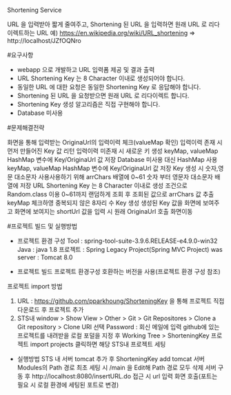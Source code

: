 Shortening Service

URL 을 입력받아 짧게 줄여주고, Shortening 된 URL 을 입력하면 원래 URL 로 리다이렉트하는 URL
예) https://en.wikipedia.org/wiki/URL_shortening => http://localhost/JZfOQNro

#요구사항

* webapp 으로 개발하고 URL 입력폼 제공 및 결과 출력
* URL Shortening Key 는 8 Character 이내로 생성되어야 합니다.
* 동일한 URL 에 대한 요청은 동일한 Shortening Key 로 응답해야 합니다.
* Shortening 된 URL 을 요청받으면 원래 URL 로 리다이렉트 합니다.
* Shortening Key 생성 알고리즘은 직접 구현해야 합니다. 
* Database 미사용


#문제해결전략

화면을 통해 입력받는 OriginaUrl의 입력이력 체크(valueMap 확인)
입력이력 존재 시 먼저 만들어진 Key 값 리턴
입력이력 미존재 시 새로운 키 생성 keyMap, valueMap HashMap 변수에 Key/OriginaUrl 값 저장
Database 미사용 대신 HashMap 사용 keyMap, valueMap HashMap 변수에 Key/OriginaUrl 값 저장
Key 생성 시 숫자,영문 대소문자 사용사용하기 위해 arrChars 배열에 0~61 숫자 부터 영문자 대소문자 배열에 저장
URL Shortening Key 는 8 Character 이내로 생성 조건으로 Random.class 이용 0~61까지 랜덤하게 조회 후 조회된 값으로 arrChars 값 추출
keyMap 체크하영 중복되지 않은 8자리 수 Key 생성 
생성된 Key 값을 화면에 보여주고 화면에 보여지는 shortUrl 값을 입력 시 원래 OriginaUrl 호출 화면이동


#프로젝트 빌드 및 실행방법

- 프로젝트 환경 구성
Tool : spring-tool-suite-3.9.6.RELEASE-e4.9.0-win32
Java : java 1.8
프로젝트 : Spring Legacy Project(Spring MVC Project)
was server : Tomcat 8.0

- 프로젝트 빌드
프로젝트 환경구성 호환하는 버전을 사용(프로젝트 환경 구성 참조)

프로젝트 import 방법
1. URL : https://github.com/pparkhoung/ShorteningKey 을 통해 프로젝트 직접 다운로드 후 프로젝트 추가 
2. STS내 window > Show View > Other > Git > Git Repositores > Clone a Git repository > Clone URI 선택
Password : 회신 메일에 입력
github에 있는 프로젝트를 내려받을 로컬 포덜을 지정 후 Working Tree > ShorteningKey 프로젝트 import projects 클릭하면 해당 STS내 프로젝트 세팅

- 실행방법
STS 내 서버 tomcat 추가 후 ShorteningKey add 
tomcat 서버 Modules의 Path 경로 최초 세팅 시 /main 을 Edit해 Path 경로 모두 삭제
서버 구동 후 http://localhost:8080/insertURL.do 접근 시 url 입력 화면 호출(포트는 필요 시 로컬 환경에 세팅된 포트로 변경)
